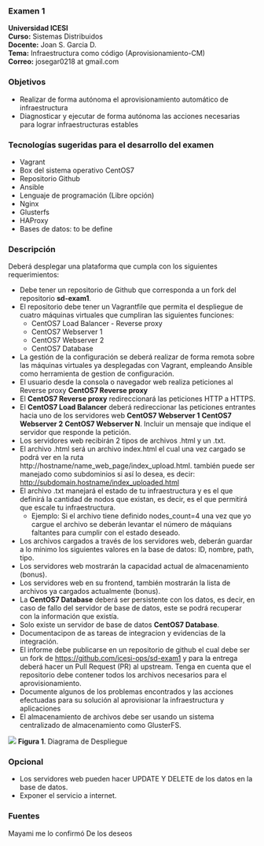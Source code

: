 ### Examen 1
**Universidad ICESI**  
**Curso:** Sistemas Distribuidos  
**Docente:** Joan S. Garcia D.  
**Tema:** Infraestructura como código (Aprovisionamiento-CM)  
**Correo:** josegar0218 at gmail.com

### Objetivos
* Realizar de forma autónoma el aprovisionamiento automático de infraestructura
* Diagnosticar y ejecutar de forma autónoma las acciones necesarias para lograr infraestructuras estables

### Tecnologías sugeridas para el desarrollo del examen
* Vagrant
* Box del sistema operativo CentOS7
* Repositorio Github
* Ansible
* Lenguaje de programación (Libre opción)
* Nginx
* Glusterfs
* HAProxy
* Bases de datos: to be define

### Descripción
Deberá desplegar una plataforma que cumpla con los siguientes requerimientos:

* Debe tener un repositorio de Github que corresponda a un fork del repositorio **sd-exam1**.
* El repositorio debe tener un Vagrantfile que permita el despliegue de cuatro máquinas virtuales que cumpliran las siguientes funciones:
  * CentOS7 Load Balancer - Reverse proxy
  * CentOS7 Webserver 1
  * CentOS7 Webserver 2
  * CentOS7 Database
* La gestión de la configuración  se deberá realizar de forma remota sobre las máquinas virtuales ya desplegadas con Vagrant, empleando Ansible como herramienta de gestion de configuración.
* El usuario desde la consola o navegador web realiza peticiones al Reverse proxy **CentOS7 Reverse proxy**
* El **CentOS7 Reverse proxy** redireccionará las peticiones HTTP a HTTPS.
* El **CentOS7 Load Balancer** deberá redireccionar las peticiones entrantes hacia uno de los servidores web **CentOS7 Webserver 1** **CentOS7 Webserver 2** **CentOS7 Webserver N**. Incluir un mensaje que indique el servidor que responde la petición.
* Los servidores web recibirán 2 tipos de archivos .html y un .txt.
* El archivo .html será un archivo index.html el cual una vez cargado se podrá ver en la ruta
http://hostname/name_web_page/index_upload.html. también puede ser manejado como subdominios si así lo desea, es decir:
http://subdomain.hostname/index_uploaded.html
* El archivo .txt manejará el estado de tu infraestructura y es el que definirá la cantidad de nodos que existan, es decir, es el que permitirá que escale tu infraestructura.
  * Ejemplo: Si el archivo tiene definido nodes_count=4 una vez que yo cargue el archivo se deberán levantar el número de máquians faltantes para cumplir con el estado deseado.
* Los archivos cargados a través de los servidores web, deberán guardar a lo mínimo los siguientes valores en la base de datos: ID, nombre, path, tipo.
* Los servidores web mostrarán la capacidad actual de almacenamiento (bonus).
* Los servidores web en su frontend, también mostrarán la lista de archivos ya cargados actualmente (bonus).
* La **CentOS7 Database** deberá ser persistente con los datos, es decir, en caso de fallo del servidor de base de datos, este se podrá recuperar con la información que existía.
* Solo existe un servidor de base de datos **CentOS7 Database**.
* Documentacipon de as tareas de integracion y evidencias de la integración.
* El informe debe publicarse en un repositorio de github el cual debe ser un fork de https://github.com/icesi-ops/sd-exam1 y para la entrega deberá hacer un Pull Request (PR) al upstream. Tenga en cuenta que el repositorio debe contener todos los archivos necesarios para el aprovisionamiento.
* Documente algunos de los problemas encontrados y las acciones efectuadas para su solución al aprovisionar la infraestructura y aplicaciones
* El almacenamiento de archivos debe ser usando un sistema centralizado de almacenamiento como GlusterFS.

![](https://i.ibb.co/YQ8gdYd/diagram.png)
**Figura 1**. Diagrama de Despliegue

### Opcional  
* Los servidores web pueden hacer UPDATE Y DELETE de los datos en la base de datos.
* Exponer el servicio a internet.


### Fuentes
Mayami me lo confirmó
De los deseos



